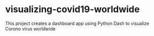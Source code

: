 # visualizing-covid19-worldwide
This project creates a dashboard app using Python Dash to visualize Corono virus worldwide
